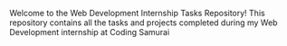 Welcome to the Web Development Internship Tasks Repository! This repository contains all the tasks and projects completed during my Web Development internship at Coding Samurai
